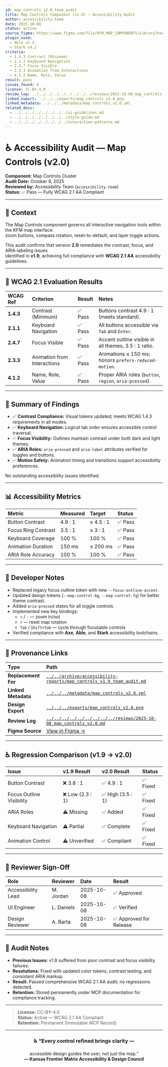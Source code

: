 ```yaml
---
id: map_controls_v2.0_team_audit
title: Map Controls Component (v2.0) — Accessibility Audit
author: accessibility.team
date: 2025-10-08
status: active
source_figma: https://www.figma.com/file/KFM_MAP_COMPONENTS/Library?node-id=350%3A480
plugin_used:
  - Able v2.3
  - Stark v4.2
criteria:
  - 1.4.3 Contrast (Minimum)
  - 2.1.1 Keyboard Navigation
  - 2.4.7 Focus Visible
  - 2.3.3 Animation from Interactions
  - 4.1.2 Name, Role, Value
result: pass
issues_found: 0
license: CC-BY-4.0
review_log: ../../../../../../../../../reviews/2025-10-08_map_controls_v2.0.md
linked_export: ../../../exports/map_controls_v2.0.png
linked_metadata: ../../../metadata/map_controls_v2.0.yml
related_docs:
  - ../../../../../../../../ui-guidelines.md
  - ../../../../../../../../style-guide.md
  - ../../../../../../../../interaction-patterns.md
---
```


# ♿ Accessibility Audit — Map Controls (v2.0)

**Component:** Map Controls Cluster  
**Audit Date:** October 8, 2025  
**Reviewed by:** Accessibility Team (`accessibility.team`)  
**Status:** ✅ Pass — Fully WCAG 2.1 AA Compliant  

---

## 🎯 Context

The Map Controls component governs all interactive navigation tools within the KFM map interface:  
zoom buttons, compass rotation, reset-to-default, and layer toggle actions.  

This audit confirms that version **2.0** remediates the contrast, focus, and ARIA-labeling issues  
identified in **v1.9**, achieving full compliance with **WCAG 2.1 AA** accessibility guidelines.  

---

## 🧩 WCAG 2.1 Evaluation Results

| WCAG Ref | Criterion | Result | Notes |
|:--|:--|:--|:--|
| **1.4.3** | Contrast (Minimum) | ✅ Pass | Buttons contrast 4.9 : 1 (meets standard). |
| **2.1.1** | Keyboard Navigation | ✅ Pass | All buttons accessible via `Tab` and `Enter`. |
| **2.4.7** | Focus Visible | ✅ Pass | Accent outline visible in all themes, 3.5 : 1 ratio. |
| **2.3.3** | Animation from Interactions | ✅ Pass | Animations ≤ 150 ms; honors `prefers-reduced-motion`. |
| **4.1.2** | Name, Role, Value | ✅ Pass | Proper ARIA roles (`button`, `region`, `aria-pressed`). |

---

## 🧠 Summary of Findings

- ✅ **Contrast Compliance:** Visual tokens updated; meets WCAG 1.4.3 requirements in all modes.  
- ✅ **Keyboard Navigation:** Logical tab order ensures accessible control traversal.  
- ✅ **Focus Visibility:** Outlines maintain contrast under both dark and light themes.  
- ✅ **ARIA Roles:** `aria-pressed` and `aria-label` attributes verified for toggles and buttons.  
- ✅ **Motion Safety:** Animation timing and transitions support accessibility preferences.  

No outstanding accessibility issues identified.

---

## 📊 Accessibility Metrics

| Metric | Measured | Target | Status |
|:--|:--|:--|:--|
| Button Contrast | 4.9 : 1 | ≥ 4.5 : 1 | ✅ Pass |
| Focus Ring Contrast | 3.5 : 1 | ≥ 3 : 1 | ✅ Pass |
| Keyboard Coverage | 100 % | 100 % | ✅ Pass |
| Animation Duration | 150 ms | ≤ 200 ms | ✅ Pass |
| ARIA Role Accuracy | 100 % | 100 % | ✅ Pass |

---

## 🧩 Developer Notes

- Replaced legacy focus outline token with new `--focus-outline-accent`.  
- Updated design tokens (`--map-control-bg`, `--map-control-fg`) for better theme contrast.  
- Added `aria-pressed` states for all toggle controls.  
- Implemented new key bindings:  
  - `+` / `-` — zoom in/out  
  - `r` — reset map rotation  
  - `Tab` / `Shift+Tab` — cycle through focusable controls  
- Verified compliance with **Axe**, **Able**, and **Stark** accessibility toolchains.  

---

## 🔗 Provenance Links

| Type | Path |
|:--|:--|
| **Replacement For** | [`../../archive/accessibility-reports/map_controls_v1.9_team_audit.md`](../../archive/accessibility-reports/map_controls_v1.9_team_audit.md) |
| **Linked Metadata** | [`../../../metadata/map_controls_v2.0.yml`](../../../metadata/map_controls_v2.0.yml) |
| **Design Export** | [`../../../exports/map_controls_v2.0.png`](../../../exports/map_controls_v2.0.png) |
| **Review Log** | [`../../../../../../../../../reviews/2025-10-08_map_controls_v2.0.md`](../../../../../../../../../reviews/2025-10-08_map_controls_v2.0.md) |
| **Figma Source** | [View in Figma →](https://www.figma.com/file/KFM_MAP_COMPONENTS/Library?node-id=350%3A480) |

---

## ♿ Regression Comparison (v1.9 → v2.0)

| Issue | v1.9 Result | v2.0 Result | Status |
|:--|:--|:--|:--|
| Button Contrast | ❌ 3.8 : 1 | ✅ 4.9 : 1 | ✅ Fixed |
| Focus Outline Visibility | ❌ Low (2.3 : 1) | ✅ High (3.5 : 1) | ✅ Fixed |
| ARIA Roles | ⚠️ Missing | ✅ Added | ✅ Fixed |
| Keyboard Navigation | ⚠️ Partial | ✅ Complete | ✅ Fixed |
| Animation Control | ⚠️ Unverified | ✅ Compliant | ✅ Fixed |

---

## 🧩 Reviewer Sign-Off

| Role | Reviewer | Date | Result |
|:--|:--|:--|:--|
| Accessibility Lead | M. Jordan | 2025-10-08 | ✅ Approved |
| UI Engineer | L. Daniels | 2025-10-08 | ✅ Verified |
| Design Reviewer | A. Barta | 2025-10-08 | ✅ Approved for Release |

---

## 🧾 Audit Notes

- **Previous Issues:** v1.9 suffered from poor contrast and focus visibility failures.  
- **Resolutions:** Fixed with updated color tokens, contrast testing, and consistent ARIA markup.  
- **Result:** Passed comprehensive WCAG 2.1 AA audit; no regressions detected.  
- **Retention:** Stored permanently under MCP documentation for compliance tracking.  

---

> **License:** CC-BY-4.0  
> **Status:** Active — WCAG 2.1 AA Compliant  
> **Retention:** Permanent (Immutable MCP Record)

---

<div align="center">

### ♿ “Every control refined brings clarity —  
accessible design guides the user, not just the map.”  
**— Kansas Frontier Matrix Accessibility & Design Council**

</div>
